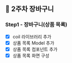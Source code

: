 ## 🚀 2주차 장바구니
### Step1 - 장바구니(상품 목록)
- [x] coil 라이브러리 추가
- [x] 상품 목록 Model 추가 
- [x] 상품 목록 컴포넌트 추가 
- [x] 상품 목록 화면 구성

